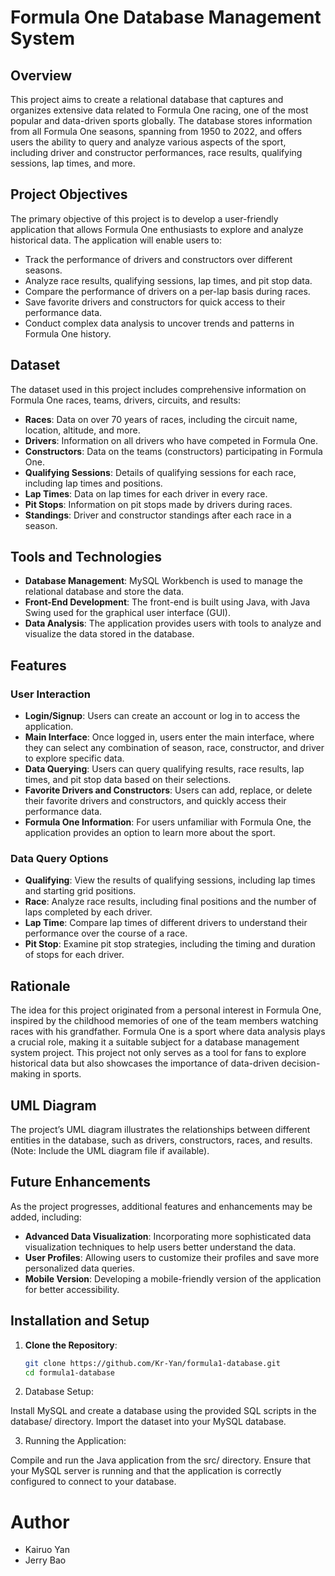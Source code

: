 # Formula One Database Management System

## Overview

This project aims to create a relational database that captures and organizes extensive data related to Formula One racing, one of the most popular and data-driven sports globally. The database stores information from all Formula One seasons, spanning from 1950 to 2022, and offers users the ability to query and analyze various aspects of the sport, including driver and constructor performances, race results, qualifying sessions, lap times, and more.

## Project Objectives

The primary objective of this project is to develop a user-friendly application that allows Formula One enthusiasts to explore and analyze historical data. The application will enable users to:

- Track the performance of drivers and constructors over different seasons.
- Analyze race results, qualifying sessions, lap times, and pit stop data.
- Compare the performance of drivers on a per-lap basis during races.
- Save favorite drivers and constructors for quick access to their performance data.
- Conduct complex data analysis to uncover trends and patterns in Formula One history.

## Dataset

The dataset used in this project includes comprehensive information on Formula One races, teams, drivers, circuits, and results:

- **Races**: Data on over 70 years of races, including the circuit name, location, altitude, and more.
- **Drivers**: Information on all drivers who have competed in Formula One.
- **Constructors**: Data on the teams (constructors) participating in Formula One.
- **Qualifying Sessions**: Details of qualifying sessions for each race, including lap times and positions.
- **Lap Times**: Data on lap times for each driver in every race.
- **Pit Stops**: Information on pit stops made by drivers during races.
- **Standings**: Driver and constructor standings after each race in a season.

## Tools and Technologies

- **Database Management**: MySQL Workbench is used to manage the relational database and store the data.
- **Front-End Development**: The front-end is built using Java, with Java Swing used for the graphical user interface (GUI).
- **Data Analysis**: The application provides users with tools to analyze and visualize the data stored in the database.

## Features

### User Interaction

- **Login/Signup**: Users can create an account or log in to access the application.
- **Main Interface**: Once logged in, users enter the main interface, where they can select any combination of season, race, constructor, and driver to explore specific data.
- **Data Querying**: Users can query qualifying results, race results, lap times, and pit stop data based on their selections.
- **Favorite Drivers and Constructors**: Users can add, replace, or delete their favorite drivers and constructors, and quickly access their performance data.
- **Formula One Information**: For users unfamiliar with Formula One, the application provides an option to learn more about the sport.

### Data Query Options

- **Qualifying**: View the results of qualifying sessions, including lap times and starting grid positions.
- **Race**: Analyze race results, including final positions and the number of laps completed by each driver.
- **Lap Time**: Compare lap times of different drivers to understand their performance over the course of a race.
- **Pit Stop**: Examine pit stop strategies, including the timing and duration of stops for each driver.

## Rationale

The idea for this project originated from a personal interest in Formula One, inspired by the childhood memories of one of the team members watching races with his grandfather. Formula One is a sport where data analysis plays a crucial role, making it a suitable subject for a database management system project. This project not only serves as a tool for fans to explore historical data but also showcases the importance of data-driven decision-making in sports.

## UML Diagram

The project’s UML diagram illustrates the relationships between different entities in the database, such as drivers, constructors, races, and results. (Note: Include the UML diagram file if available).

## Future Enhancements

As the project progresses, additional features and enhancements may be added, including:

- **Advanced Data Visualization**: Incorporating more sophisticated data visualization techniques to help users better understand the data.
- **User Profiles**: Allowing users to customize their profiles and save more personalized data queries.
- **Mobile Version**: Developing a mobile-friendly version of the application for better accessibility.

## Installation and Setup

1. **Clone the Repository**:
   ```bash
   git clone https://github.com/Kr-Yan/formula1-database.git
   cd formula1-database

2. Database Setup:

Install MySQL and create a database using the provided SQL scripts in the database/ directory.
Import the dataset into your MySQL database.

3. Running the Application:

Compile and run the Java application from the src/ directory.
Ensure that your MySQL server is running and that the application is correctly configured to connect to your database.

# Author
- Kairuo Yan
- Jerry Bao

